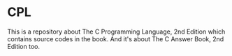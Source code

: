# CPL

This is a repository about The C Programming Language, 2nd Edition which contains source codes in the book.
And it's about The C Answer Book, 2nd Edition too.
